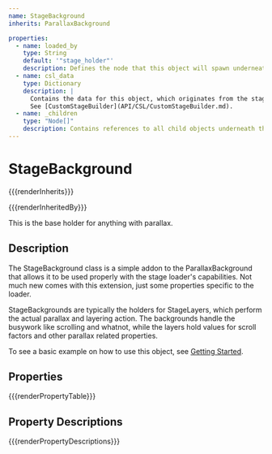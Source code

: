 ```yaml
---
name: StageBackground
inherits: ParallaxBackground

properties:
  - name: loaded_by
    type: String
    default: '"stage_holder"'
    description: Defines the node that this object will spawn underneath. Works best when not modified.
  - name: csl_data
    type: Dictionary
    description: |
      Contains the data for this object, which originates from the stage data generated by the CustomStageBuilder. 
      See [CustomStageBuilder](API/CSL/CustomStageBuilder.md).
  - name: _children
    type: "Node[]"
    description: Contains references to all child objects underneath this StageBackground. Likely isn't useful for much.
---
```


# StageBackground

{{{renderInherits}}}

{{{renderInheritedBy}}}

This is the base holder for anything with parallax.

[](../notice.md ':include')

## Description

The StageBackground class is a simple addon to the ParallaxBackground that allows it to be used properly with the stage loader's capabilities.
Not much new comes with this extension, just some properties specific to the loader.

StageBackgrounds are typically the holders for StageLayers, which perform the actual parallax and layering action. 
The backgrounds handle the busywork like scrolling and whatnot, while the layers hold values for scroll factors and other
parallax related properties.

To see a basic example on how to use this object, see [Getting Started](beginners.md).

## Properties

{{{renderPropertyTable}}}
## Property Descriptions

{{{renderPropertyDescriptions}}}